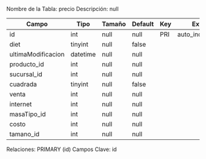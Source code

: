 
  Nombre de la Tabla: precio
  Descripción: null

| Campo          | Tipo | Tamaño    |  Default    | Key | Extra | Description | 
|----------------|------|-----------|-------------|-----|-------|-------------|
|id| int| null |null | PRI | auto_increment| null |
|diet| tinyint| null |false |  | | null |
|ultimaModificacion| datetime| null |null |  | | null |
|producto_id| int| null |null |  | | null |
|sucursal_id| int| null |null |  | | null |
|cuadrada| tinyint| null |false |  | | null |
|venta| int| null |null |  | | null |
|internet| int| null |null |  | | null |
|masaTipo_id| int| null |null |  | | null |
|costo| int| null |null |  | | null |
|tamano_id| int| null |null |  | | null |

Relaciones:  PRIMARY (id) 
Campos Clave: id
